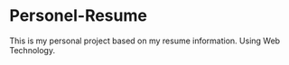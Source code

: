 # Personel-Resume
This is my personal project based on my resume information. Using Web Technology.
